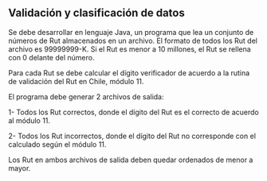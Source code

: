 ## Validación y clasificación de datos

Se debe desarrollar en lenguaje Java, un programa que lea un conjunto de números de Rut almacenados en un archivo. El formato de todos los Rut del archivo es 99999999-K. Si el Rut es menor a 10 millones, el Rut se rellena con 0 delante del número.

Para cada Rut se debe calcular el dígito verificador de acuerdo a la rutina de validación del Rut en Chile, módulo 11.

El programa debe generar 2 archivos de salida:

1- Todos los Rut correctos, donde el dígito del Rut es el correcto de acuerdo al módulo 11.

2- Todos los Rut incorrectos, donde el dígito del Rut no corresponde con el calculado según el módulo 11.

Los Rut en ambos archivos de salida deben quedar ordenados de menor a mayor.